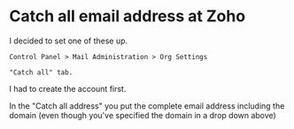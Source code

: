 ﻿# Catch all email address at Zoho

I decided to set one of these up.

	Control Panel > Mail Administration > Org Settings

	"Catch all" tab.

I had to create the account first.

In the "Catch all address" you put the complete email address including the domain (even though you've specified the domain in a drop down above)
